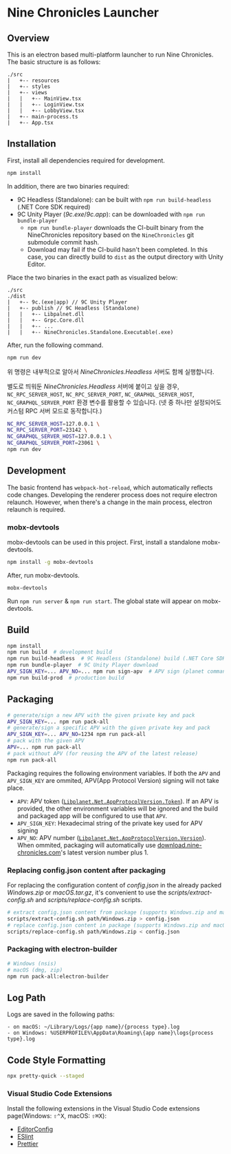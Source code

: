 # Nine Chronicles Launcher

## Overview

This is an electron based multi-platform launcher to run Nine Chronicles.
The basic structure is as follows:

```
./src
|   +-- resources
|   +-- styles
|   +-- views
|   |   +-- MainView.tsx
|   |   +-- LoginView.tsx
|   |   +-- LobbyView.tsx
|   +-- main-process.ts
|   +-- App.tsx
```

## Installation

First, install all dependencies required for development.

```bash
npm install
```

In addition, there are two binaries required:

- 9C Headless (Standalone): can be built with `npm run build-headless`
  (.NET Core SDK required)
- 9C Unity Player (_9c.exe_/_9c.app_): can be downloaded with `npm run bundle-player`
  - `npm run bundle-player` downloads the CI-built binary from the NineChronicles repository based on the `NineChronicles` git submodule commit hash.
  - Download may fail if the CI-build hasn't been completed. In this case, you can directly build to `dist` as the output directory with Unity Editor.

Place the two binaries in the exact path as visualized below: 

```
./src
./dist
|   +-- 9c.(exe|app) // 9C Unity Player
|   +-- publish // 9C Headless (Standalone)
|   |   +-- Libpalnet.dll
|   |   +-- Grpc.Core.dll
|   |   +-- ...
|   |   +-- NineChronicles.Standalone.Executable(.exe)
```

After, run the following command.

```sh
npm run dev
```

위 명령은 내부적으로 알아서 _NineChronicles.Headless_ 서버도 함께 실행합니다.

별도로 띄워둔 _NineChronicles.Headless_ 서버에 붙이고 싶을 경우, `NC_RPC_SERVER_HOST`,
`NC_RPC_SERVER_PORT`, `NC_GRAPHQL_SERVER_HOST`, `NC_GRAPHQL_SERVER_PORT`
환경 변수를 활용할 수 있습니다. (넷 중 하나만 설정되어도 커스텀 RPC 서버 모드로 동작합니다.)

```sh
NC_RPC_SERVER_HOST=127.0.0.1 \
NC_RPC_SERVER_PORT=23142 \
NC_GRAPHQL_SERVER_HOST=127.0.0.1 \
NC_GRAPHQL_SERVER_PORT=23061 \
npm run dev
```

## Development

The basic frontend has `webpack-hot-reload`, which automatically reflects code changes.
Developing the renderer process does not require electron relaunch. However, when there's a change in the main process, electron relaunch is required.

### mobx-devtools

mobx-devtools can be used in this project. First, install a standalone mobx-devtools.

```sh
npm install -g mobx-devtools
```

After, run mobx-devtools.

```sh
mobx-devtools
```

Run `npm run server` & `npm run start`. The global state will appear on mobx-devtools.

## Build

```bash
npm install
npm run build  # development build
npm run build-headless  # 9C Headless (Standalone) build (.NET Core SDK required)
npm run bundle-player  # 9C Unity Player download
APV_SIGN_KEY=... APV_NO=... npm run sign-apv  # APV sign (planet command required)
npm run build-prod  # production build
```

## Packaging

```bash
# generate/sign a new APV with the given private key and pack
APV_SIGN_KEY=... npm run pack-all
# generate/sign a specific APV with the given private key and pack
APV_SIGN_KEY=... APV_NO=1234 npm run pack-all
# pack with the given APV
APV=... npm run pack-all
# pack without APV (for reusing the APV of the latest release)
npm run pack-all
```

Packaging requires the following environment variables. If both the `APV` and `APV_SIGN_KEY` are ommited,
APV(App Protocol Version) signing will not take place.

- `APV`: APV token
  ([`Libplanet.Net.AppProtocolVersion.Token`][appprotocolversion.token]).
  If an APV is provided, the other environment variables will be ignored and the build and packaged app will be configured to use that `APV`.
- `APV_SIGN_KEY`: Hexadecimal string of the private key used for APV signing
- `APV_NO`: APV number
  ([`Libplanet.Net.AppProtocolVersion.Version`][appprotocolversion.version]).
  When ommited, packaging will automatically use [download.nine-chronicles.com](https://download.nine-chronicles.com/)'s latest version number plus 1.

[appprotocolversion.token]: https://docs.libplanet.io/master/api/Libplanet.Net.AppProtocolVersion.html#Libplanet_Net_AppProtocolVersion_Token
[appprotocolversion.version]: https://docs.libplanet.io/master/api/Libplanet.Net.AppProtocolVersion.html#Libplanet_Net_AppProtocolVersion_Version

### Replacing config.json content after packaging

For replacing the configuration content of _config.json_ in the already packed _Windows.zip_ or _macOS.tar.gz_, it's convenient to use the _scripts/extract-config.sh_ and _scripts/replace-config.sh_ scripts.

```bash
# extract config.json content from package (supports Windows.zip and macOS.tar.gz)
scripts/extract-config.sh path/Windows.zip > config.json
# replace config.json content in package (supports Windows.zip and macOS.tar.gz)
scripts/replace-config.sh path/Windows.zip < config.json
```

### Packaging with electron-builder

```bash
# Windows (nsis)
# macOS (dmg, zip)
npm run pack-all:electron-builder
```

## Log Path

Logs are saved in the following paths:

```
- on macOS: ~/Library/Logs/{app name}/{process type}.log
- on Windows: %USERPROFILE%\AppData\Roaming\{app name}\logs{process type}.log
```

## Code Style Formatting

```bash
npx pretty-quick --staged
```

### Visual Studio Code Extensions

Install the following extensions in the Visual Studio Code extensions page(Windows: <kbd>⇧⌃X</kbd>, macOS: <kbd>⇧⌘X</kbd>):

- [EditorConfig]
- [ESlint]
- [Prettier]

[editorconfig]: https://marketplace.visualstudio.com/items?itemName=EditorConfig.EditorConfig
[eslint]: https://marketplace.visualstudio.com/items?itemName=dbaeumer.vscode-eslint
[prettier]: https://marketplace.visualstudio.com/items?itemName=esbenp.prettier-vscode
